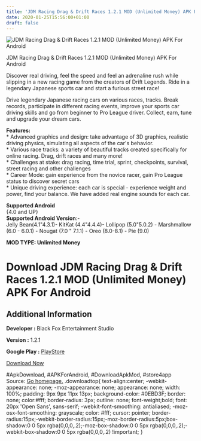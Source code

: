```yaml
---
title: 'JDM Racing Drag & Drift Races 1.2.1 MOD (Unlimited Money) APK For Android'
date: 2020-01-25T15:56:00+01:00
draft: false
---
```


![JDM Racing Drag & Drift Races 1.2.1 MOD (Unlimited Money) APK For Android](https://i0.wp.com/apkhome.net/wp-content/uploads/2020/01/JDM-Racing-Drag-Drift-Races-1.2.1-MOD-Unlimited-Money.png "JDM Racing Drag & Drift Races 1.2.1 MOD (Unlimited Money) APK For Android")

  

JDM Racing Drag & Drift Races 1.2.1 MOD (Unlimited Money) APK For Android

Discover real driving, feel the speed and feel an adrenaline rush while slipping in a new racing game from the creators of Drift Legends. Ride in a legendary Japanese sports car and start a furious street race!

Drive legendary Japanese racing cars on various races, tracks. Break records, participate in different racing events, improve your sports car driving skills and go from beginner to Pro League driver. Collect, earn, tune and upgrade your dream cars.

**Features:**  
\* Advanced graphics and design: take advantage of 3D graphics, realistic driving physics, simulating all aspects of the car's behavior.  
\* Various race tracks: a variety of beautiful tracks created specifically for online racing. Drag, drift races and many more!  
\* Challenges at stake: drag racing, time trial, sprint, checkpoints, survival, street racing and other challenges  
\* Career Mode: gain experience from the novice racer, gain Pro League status to discover secret cars  
\* Unique driving experience: each car is special - experience weight and power, find your balance. We have added real engine sounds for each car.

**Supported Android**  
{4.0 and UP}  
**Supported Android Version**:-  
Jelly Bean(4.1"4.3.1)- KitKat (4.4"4.4.4)- Lollipop (5.0"5.0.2) - Marshmallow (6.0 - 6.0.1) - Nougat (7.0 " 7.1.1) - Oreo (8.0-8.1) - Pie (9.0)

**MOD TYPE: Unlimited Money**

Download JDM Racing Drag & Drift Races 1.2.1 MOD (Unlimited Money) APK For Android
==================================================================================

Additional Information
----------------------

**Developer :** Black Fox Entertainment Studio

**Version :** 1.2.1

**Google Play :** [PlayStore](https://play.google.com/store/apps/details?id=com.starkoment.JDMRacing)

  

[Download Now](https://store4app.co/post/jdm-racing-drag-amp-drift-races-1-2-1-mod-unlimited-money-apk-for-android_1579955478)

  
#ApkDownload, #APKForAndroid, #DownloadApkMod, #store4app  
Source: [Go homepage.](https://store4app.co/post/jdm-racing-drag-amp-drift-races-1-2-1-mod-unlimited-money-apk-for-android_1579955478) .downloadtop{ text-align:center; -webkit-appearance: none; -moz-appearance: none; appearance: none; width: 100%; padding: 9px 9px 11px 13px; background-color: #0EBD3F; border: none; color:#fff; border-radius: 3px; outline: none; font-weight;bold; font: 20px 'Open Sans', sans-serif; -webkit-font-smoothing: antialiased; -moz-osx-font-smoothing: grayscale; color: #fff; cursor: pointer; border-radius:15px;-webkit-border-radius:15px;-moz-border-radius:5px;box-shadow:0 0 5px rgba(0,0,0,.2);-moz-box-shadow:0 0 5px rgba(0,0,0,.2);-webkit-box-shadow:0 0 5px rgba(0,0,0,.2) !important; }